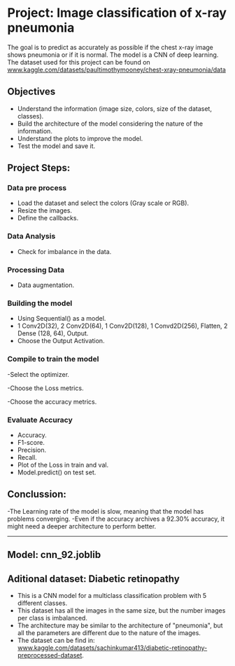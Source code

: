 # Project: Image classification of x-ray pneumonia
 
The goal is to predict as accurately as possible if the chest x-ray image shows pneumonia or if it is normal.
The model is a CNN of deep learning.
The dataset used for this project can be found on www.kaggle.com/datasets/paultimothymooney/chest-xray-pneumonia/data

## Objectives
  - Understand the information (image size, colors, size of the dataset, classes).
  - Build the architecture of the model considering the nature of the information.
  - Understand the plots to improve the model.
  - Test the model and save it.

## Project Steps:

### Data pre process
  - Load the dataset and select the colors (Gray scale or RGB).
  - Resize the images.
  - Define the callbacks.
  
### Data Analysis
  - Check for imbalance in the data.
    
### Processing Data
  - Data augmentation.
  
### Building the model
  - Using Sequential() as a model.
  - 1 Conv2D(32), 2 Conv2D(64), 1 Conv2D(128), 1 Convd2D(256), Flatten, 2 Dense (128, 64), Output.
  - Choose the Output Activation.
  
### Compile to train the model
  -Select the optimizer.
  
  -Choose the Loss metrics.
  
  -Choose the accuracy metrics.
  
### Evaluate Accuracy
  - Accuracy.
  - F1-score.
  - Precision.
  - Recall.
  - Plot of the Loss in train and val.
  - Model.predict() on test set.
  
## Conclussion:

  -The Learning rate of the model is slow, meaning that the model has problems converging.
  -Even if the accuracy archives a 92.30% accuracy, it might need a deeper architecture to perform better.

   --------------------------------
   Model: cnn_92.joblib
   --------------------------------

   ## Aditional dataset: Diabetic retinopathy
  - This is a CNN model for a multiclass classification problem with 5 different classes.
  - This dataset has all the images in the same size, but the number images per class is imbalanced.
  - The architecture may be similar to the architecture of "pneumonia", but all the parameters are different due to the nature of the images.
  - The dataset can be find in: www.kaggle.com/datasets/sachinkumar413/diabetic-retinopathy-preprocessed-dataset.
